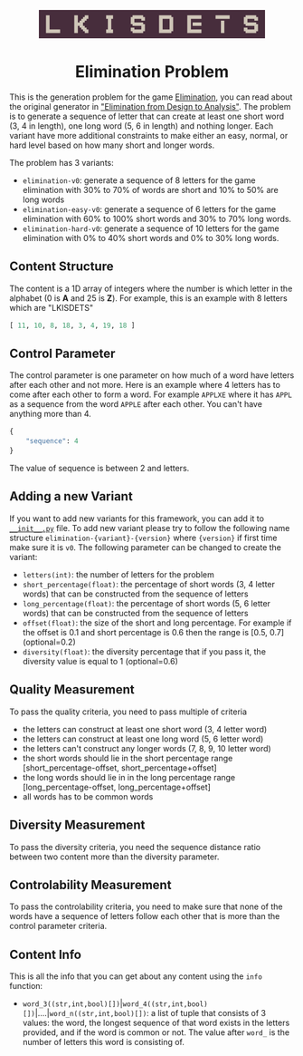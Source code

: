 <p align="center">
	<img height="50px" src="../../../images/elimination/example.png"/>
</p>
<h1 align="center">
Elimination Problem
</h1>

This is the generation problem for the game [Elimination](http://akhalifa.com/elimination/), you can read about the original generator in ["Elimination from Design to Analysis"](https://arxiv.org/abs/1905.06379). The problem is to generate a sequence of letter that can create at least one short word (3, 4 in length), one long word (5, 6 in length) and nothing longer. Each variant have more additional constraints to make either an easy, normal, or hard level based on how many short and longer words.

The problem has 3 variants:
- `elimination-v0`: generate a sequence of 8 letters for the game elimination with 30% to 70% of words are short and 10% to 50% are long words
- `elimination-easy-v0`: generate a sequence of 6 letters for the game elimination with 60% to 100% short words and 30% to 70% long words.
- `elimination-hard-v0`: generate a sequence of 10 letters for the game elimination with 0% to 40% short words and 0% to 30% long words.

## Content Structure
The content is a 1D array of integers where the number is which letter in the alphabet (0 is **A** and 25 is **Z**). For example, this is an example with 8 letters which are "LKISDETS"
```python
[ 11, 10, 8, 18, 3, 4, 19, 18 ]
```

## Control Parameter
The control parameter is one parameter on how much of a word have letters after each other and not more. Here is an example where 4 letters has to come after each other to form a word. For example `APPLXE` where it has `APPL` as a sequence from the word `APPLE` after each other. You can't have anything more than 4.
```python
{
    "sequence": 4
}
```
The value of sequence is between 2 and letters.

## Adding a new Variant
If you want to add new variants for this framework, you can add it to [`__init__.py`](https://github.com/amidos2006/pcg_benchmark/blob/main/pcg_benchmark/probs/elimination/__init__.py) file. To add new variant please try to follow the following name structure `elimination-{variant}-{version}` where `{version}` if first time make sure it is `v0`. The following parameter can be changed to create the variant:
- `letters(int)`: the number of letters for the problem
- `short_percentage(float)`: the percentage of short words (3, 4 letter words) that can be constructed from the sequence of letters
- `long_percentage(float)`: the percentage of short words (5, 6 letter words) that can be constructed from the sequence of letters
- `offset(float)`: the size of the short and long percentage. For example if the offset is 0.1 and short percentage is 0.6 then the range is [0.5, 0.7] (optional=0.2)
- `diversity(float)`: the diversity percentage that if you pass it, the diversity value is equal to 1 (optional=0.6)

## Quality Measurement
To pass the quality criteria, you need to pass multiple of criteria
- the letters can construct at least one short word (3, 4 letter word)
- the letters can construct at least one long word (5, 6 letter word)
- the letters can't construct any longer words (7, 8, 9, 10 letter word)
- the short words should lie in the short percentage range [short_percentage-offset, short_percentage+offset]
- the long words should lie in in the long percentage range [long_percentage-offset, long_percentage+offset]
- all words has to be common words

## Diversity Measurement
To pass the diversity criteria, you need the sequence distance ratio between two content more than the diversity parameter.

## Controlability Measurement
To pass the controlability criteria, you need to make sure that none of the words have a sequence of letters follow each other that is more than the control parameter criteria.

## Content Info
This is all the info that you can get about any content using the `info` function:
- `word_3((str,int,bool)[])`|`word_4((str,int,bool)[])`|....|`word_n((str,int,bool)[])`: a list of tuple that consists of 3 values: the word, the longest sequence of that word exists in the letters provided, and if the word is common or not. The value after `word_` is the number of letters this word is consisting of.